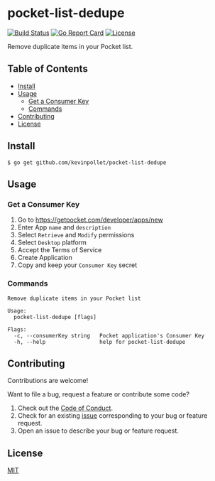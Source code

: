 # pocket-list-dedupe <!-- omit in toc -->

[![Build Status](https://github.com/kevinpollet/pocket-list-dedupe/workflows/build/badge.svg)](https://github.com/kevinpollet/pocket-list-dedupe/actions)
[![Go Report Card](https://goreportcard.com/badge/github.com/kevinpollet/pocket-list-dedupe)](https://goreportcard.com/report/github.com/kevinpollet/pocket-list-dedupe)
[![License](https://img.shields.io/github/license/kevinpollet/pocket-list-dedupe)](./LICENSE.md)

Remove duplicate items in your Pocket list.

## Table of Contents <!-- omit in toc -->

- [Install](#install)
- [Usage](#usage)
  - [Get a Consumer Key](#get-a-consumer-key)
  - [Commands](#commands)
- [Contributing](#contributing)
- [License](#license)

## Install

```shell
$ go get github.com/kevinpollet/pocket-list-dedupe
```

## Usage

### Get a Consumer Key

1. Go to https://getpocket.com/developer/apps/new
2. Enter App `name` and `description`
3. Select `Retrieve` and `Modify` permissions
4. Select `Desktop` platform
5. Accept the Terms of Service
6. Create Application
7. Copy and keep your `Consumer Key` secret

### Commands

```shell
Remove duplicate items in your Pocket list

Usage:
  pocket-list-dedupe [flags]

Flags:
  -c, --consumerKey string   Pocket application's Consumer Key
  -h, --help                 help for pocket-list-dedupe
```

## Contributing

Contributions are welcome!

Want to file a bug, request a feature or contribute some code?

1. Check out the [Code of Conduct](./CODE_OF_CONDUCT.md).
2. Check for an existing [issue](https://github.com/kevinpollet/pocket-list-dedupe/issues) corresponding to your bug or feature request.
3. Open an issue to describe your bug or feature request.

## License

[MIT](./LICENSE.md)
